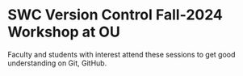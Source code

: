 # SWC Version Control Fall-2024 Workshop at OU

Faculty and students with interest attend these sessions to get good understanding on Git, GitHub.
